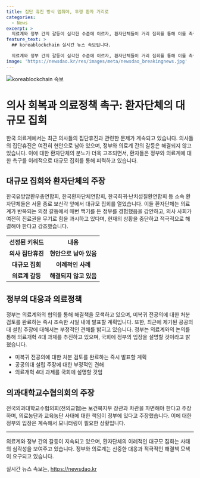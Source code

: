 ```yaml
---
title: 집단 휴진 방식 멈춰야, 투쟁 환자 거리로 
categories:
  - News
excerpt: >
  의료계와 정부 간의 갈등이 심각한 수준에 이르자, 환자단체들이 거리 집회를 통해 이를 촉구하고 있다. 의료공백 사태가 장기화되면서 대형 병원들이 여전히 의사 집단휴진을 고려하는 가운데, 정부는 전공의들의 복귀를 재차 촉구하고 있다. 환자단체는 정부와 의료계에 대한 사태 해결을 촉구하며, 정부는 미복귀 전공의에 대한 처분 검토를 완료할 예정이다. 또한, 공공의대 설립 주장에 대해서는 부정적인 입장을 밝혔으며, 의과대학교수협의회는 보건복지부 장관과 차관을 파면해야 한다는 주장을 제시했다.
feature_text: >
  ## koreablockchain 실시간 뉴스 속보입니다.

  의료계와 정부 간의 갈등이 심각한 수준에 이르자, 환자단체들이 거리 집회를 통해 이를 촉구하고 있다. 의료공백 사태가 장기화되면서 대형 병원들이 여전히 의사 집단휴진을 고려하는 가운데, 정부는 전공의들의 복귀를 재차 촉구하고 있다. 환자단체는 정부와 의료계에 대한 사태 해결을 촉구하며, 정부는 미복귀 전공의에 대한 처분 검토를 완료할 예정이다. 또한, 공공의대 설립 주장에 대해서는 부정적인 입장을 밝혔으며, 의과대학교수협의회는 보건복지부 장관과 차관을 파면해야 한다는 주장을 제시했다.
image: 'https://newsdao.kr/res/images/meta/newsdao_breakingnews.jpg'
---
```


<p><img src="https://newsdao.kr/res/images/meta/newsdao_breakingnews.jpg" alt="koreablockchain 속보" /></p>

<h1 data-ke-size="size26">의사 회복과 의료정책 촉구: 환자단체의 대규모 집회</h1>

<p data-ke-size="size16">한국 의료계에서는 최근 의사들의 집단휴진과 관련한 문제가 계속되고 있습니다. 의사들의 집단휴진은 여전히 현안으로 남아 있으며, 정부와 의료계 간의 갈등은 해결되지 않고 있습니다. 이에 대한 환자단체의 분노가 더욱 고조되면서, 환자들은 정부와 의료계에 대한 촉구를 이례적으로 대규모 집회를 통해 피력하고 있습니다.</p>

<h2 data-ke-size="size24">대규모 집회와 환자단체의 주장</h2>

<p data-ke-size="size16">한국유방암환우총연합회, 한국환자단체연합회, 한국희귀·난치성질환연합회 등 소속 환자단체들은 서울 종로 보신각 앞에서 대규모 집회를 열었습니다. 이들 환자단체는 의료계가 반복되는 의정 갈등에서 매번 백기를 든 정부를 경험했음을 감안하고, 의사 사회가 여전히 진료권을 무기로 힘을 과시하고 있다며, 현재의 상황을 중단하고 적극적으로 해결해야 한다고 강조했습니다.</p>

<table>
  <tr>
    <th>선정된 키워드</th>
    <th>내용</th>
  </tr>
  <tr>
    <td style="text-align: center; height: 17px;"><b>의사 집단휴진</b></td>
    <td style="text-align: center; height: 17px;"><b>현안으로 남아 있음</b></td>
  </tr>
  <tr>
    <td style="text-align: center; height: 17px;"><b>대규모 집회</b></td>
    <td style="text-align: center; height: 17px;"><b>이례적인 사례</b></td>
  </tr>
  <tr>
    <td style="text-align: center; height: 17px;"><b>의료계 갈등</b></td>
    <td style="text-align: center; height: 17px;"><b>해결되지 않고 있음</b></td>
  </tr>
</table>

<h2 data-ke-size="size24">정부의 대응과 의료정책</h2>

<p data-ke-size="size16">정부는 의료계와의 협의를 통해 해결책을 모색하고 있으며, 미복귀 전공의에 대한 처분 검토를 완료하는 즉시 조속한 시일 내에 발표할 계획입니다. 또한, 최근에 제기된 공공의대 설립 주장에 대해서는 부정적인 견해를 밝히고 있습니다. 정부는 의료계와의 논의를 통해 의료개혁 4대 과제를 추진하고 있으며, 국회에 정부의 입장을 설명할 것이라고 밝혔습니다.</p>

<ul>
  <li>미복귀 전공의에 대한 처분 검토를 완료하는 즉시 발표할 계획</li>
  <li>공공의대 설립 주장에 대한 부정적인 견해</li>
  <li>의료개혁 4대 과제를 국회에 설명할 것임</li>
</ul>

<h2 data-ke-size="size24">의과대학교수협의회의 주장</h2>

<p data-ke-size="size16">전국의과대학교수협의회(전의교협)는 보건복지부 장관과 차관을 파면해야 한다고 주장하며, 의료농단과 교육농단 사태에 대한 책임이 정부에 있다고 주장했습니다. 이에 대한 정부의 입장은 계속해서 모니터링이 필요한 상황입니다.</p>

<hr>

<p data-ke-size="size16">의료계와 정부 간의 갈등이 지속되고 있으며, 환자단체의 이례적인 대규모 집회는 사태의 심각성을 보여주고 있습니다. 정부와 의료계는 신중한 대응과 적극적인 해결책 모색이 요구되고 있습니다.</p>
실시간 뉴스 속보는, <a href="https://newsdao.kr" rel="dofollow">https://newsdao.kr</a>


